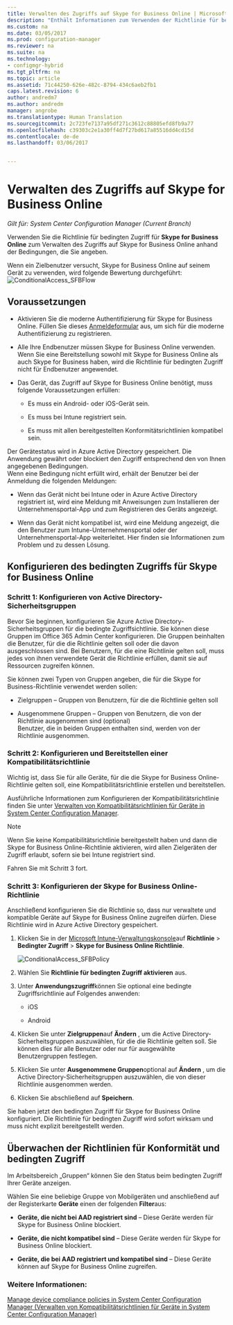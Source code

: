 ```yaml
---
title: Verwalten des Zugriffs auf Skype for Business Online | Microsoft-Dokumentation
description: "Enthält Informationen zum Verwenden der Richtlinie für bedingten Zugriff, um Skype for Business Online zu verwalten."
ms.custom: na
ms.date: 03/05/2017
ms.prod: configuration-manager
ms.reviewer: na
ms.suite: na
ms.technology:
- configmgr-hybrid
ms.tgt_pltfrm: na
ms.topic: article
ms.assetid: 71c44250-626e-482c-8794-434c6aeb2fb1
caps.latest.revision: 6
author: andredm7
ms.author: andredm
manager: angrobe
ms.translationtype: Human Translation
ms.sourcegitcommit: 2c723fe7137a95df271c3612c88805efd8fb9a77
ms.openlocfilehash: c39303c2e1a30ff4d7f27bd617a85516dd4cd15d
ms.contentlocale: de-de
ms.lasthandoff: 03/06/2017


---
```

# <a name="manage-skype-for-business-online-access"></a>Verwalten des Zugriffs auf Skype for Business Online

*Gilt für: System Center Configuration Manager (Current Branch)*


Verwenden Sie die Richtlinie für bedingten Zugriff für  **Skype for Business Online** zum Verwalten des Zugriffs auf Skype for Business Online anhand der Bedingungen, die Sie angeben.  


 Wenn ein Zielbenutzer versucht, Skype for Business Online auf seinem Gerät zu verwenden, wird folgende Bewertung durchgeführt:![ConditionalAccess&#95;SFBFlow](media/ConditionalAccess_SFBFlow.png)  

## <a name="prerequisites"></a>Voraussetzungen  

-   Aktivieren Sie die moderne Authentifizierung für Skype for Business Online. Füllen Sie dieses [Anmeldeformular](https://connect.microsoft.com/office/Survey/NominationSurvey.aspx?SurveyID=17299&ProgramID=8715) aus, um sich für die moderne Authentifizierung zu registrieren.  

-   Alle Ihre Endbenutzer müssen Skype for Business Online verwenden. Wenn Sie eine Bereitstellung sowohl mit Skype for Business Online als auch Skype for Business haben, wird die Richtlinie für bedingten Zugriff nicht für Endbenutzer angewendet.  

-   Das Gerät, das Zugriff auf Skype for Business Online benötigt, muss folgende Voraussetzungen erfüllen:  

    -   Es muss ein Android- oder iOS-Gerät sein.  

    -   Es muss bei Intune registriert sein.  

    -   Es muss mit allen bereitgestellten Konformitätsrichtlinien kompatibel sein.  

 Der Gerätestatus wird in Azure Active Directory gespeichert. Die Anwendung gewährt oder blockiert den Zugriff entsprechend den von Ihnen angegebenen Bedingungen.  
Wenn eine Bedingung nicht erfüllt wird, erhält der Benutzer bei der Anmeldung die folgenden Meldungen:  

-   Wenn das Gerät nicht bei Intune oder in Azure Active Directory registriert ist, wird eine Meldung mit Anweisungen zum Installieren der Unternehmensportal-App und zum Registrieren des Geräts angezeigt.  

-   Wenn das Gerät nicht kompatibel ist, wird eine Meldung angezeigt, die den Benutzer zum Intune-Unternehmensportal oder der Unternehmensportal-App weiterleitet. Hier finden sie Informationen zum Problem und zu dessen Lösung.  

## <a name="configure-conditional-access-for-skype-for-business-online"></a>Konfigurieren des bedingten Zugriffs für Skype for Business Online  

### <a name="step-1-configure-active-directory-security-groups"></a>Schritt 1: Konfigurieren von Active Directory-Sicherheitsgruppen  
 Bevor Sie beginnen, konfigurieren Sie Azure Active Directory-Sicherheitsgruppen für die bedingte Zugriffsichtlinie. Sie können diese Gruppen im Office 365 Admin Center konfigurieren. Die Gruppen beinhalten die Benutzer, für die die Richtlinie gelten soll oder die davon ausgeschlossen sind. Bei Benutzern, für die eine Richtlinie gelten soll, muss jedes von ihnen verwendete Gerät die Richtlinie erfüllen, damit sie auf Ressourcen zugreifen können.  

 Sie können zwei Typen von Gruppen angeben, die für die Skype for Business-Richtlinie verwendet werden sollen:  

-   Zielgruppen – Gruppen von Benutzern, für die die Richtlinie gelten soll  

-   Ausgenommene Gruppen – Gruppen von Benutzern, die von der Richtlinie ausgenommen sind (optional)  
    Benutzer, die in beiden Gruppen enthalten sind, werden von der Richtlinie ausgenommen.  

### <a name="step-2-configure-and-deploy-a-compliance-policy"></a>Schritt 2: Konfigurieren und Bereitstellen einer Kompatibilitätsrichtlinie  
 Wichtig ist, dass Sie für alle Geräte, für die die Skype for Business Online-Richtlinie gelten soll, eine Kompatibilitätsrichtlinie erstellen und bereitstellen.  

 Ausführliche Informationen zum Konfigurieren der Kompatibilitätsrichtlinie finden Sie unter [Verwalten von Kompatibilitätsrichtlinien für Geräte in System Center Configuration Manager](../../protect/deploy-use/device-compliance-policies.md).  

> [!NOTE]  
>  Wenn Sie keine Kompatibilitätsrichtlinie bereitgestellt haben und dann die Skype for Business Online-Richtlinie aktivieren, wird allen Zielgeräten der Zugriff erlaubt, sofern sie bei Intune registriert sind.  

 Fahren Sie mit Schritt 3 fort.  

### <a name="step-3-configure-the-skype-for-business-online-policy"></a>Schritt 3: Konfigurieren der Skype for Business Online-Richtlinie  
 Anschließend konfigurieren Sie die Richtlinie so, dass nur verwaltete und kompatible Geräte auf Skype for Business Online zugreifen dürfen. Diese Richtlinie wird in Azure Active Directory gespeichert.  

1.  Klicken Sie in der [Microsoft Intune-Verwaltungskonsole](https://manage.microsoft.com)auf **Richtlinie** > **Bedingter Zugriff** > **Skype for Business Online Richtlinie**.  

     ![ConditionalAccess&#95;SFBPolicy](media/ConditionalAccess_SFBPolicy.png)  

2.  Wählen Sie **Richtlinie für bedingten Zugriff aktivieren** aus.  

3.  Unter **Anwendungszugriff**können Sie optional eine bedingte Zugriffsrichtlinie auf Folgendes anwenden:  

    -   iOS  

    -   Android  

4.  Klicken Sie unter **Zielgruppen**auf **Ändern** , um die Active Directory-Sicherheitsgruppen auszuwählen, für die die Richtlinie gelten soll. Sie können dies für alle Benutzer oder nur für ausgewählte Benutzergruppen festlegen.  

5.  Klicken Sie unter **Ausgenommene Gruppen**optional auf **Ändern** , um die Active Directory-Sicherheitsgruppen auszuwählen, die von dieser Richtlinie ausgenommen werden.  

6.  Klicken Sie abschließend auf **Speichern**.  

 Sie haben jetzt den bedingten Zugriff für Skype for Business Online konfiguriert. Die Richtlinie für bedingten Zugriff wird sofort wirksam und muss nicht explizit bereitgestellt werden.  

## <a name="monitor-the-compliance-and-conditional-access-policies"></a>Überwachen der Richtlinien für Konformität und bedingten Zugriff  
 Im Arbeitsbereich „Gruppen“ können Sie den Status beim bedingten Zugriff Ihrer Geräte anzeigen.  

 Wählen Sie eine beliebige Gruppe von Mobilgeräten und anschließend auf der Registerkarte **Geräte** einen der folgenden **Filter**aus:  

-   **Geräte, die nicht bei AAD registriert sind** – Diese Geräte werden für Skype for Business Online blockiert.  

-   **Geräte, die nicht kompatibel sind** – Diese Geräte werden für Skype for Business Online blockiert.  

-   **Geräte, die bei AAD registriert und kompatibel sind** – Diese Geräte können auf Skype for Business Online zugreifen.  

### <a name="see-also"></a>Weitere Informationen:  

 [Manage device compliance policies in System Center Configuration Manager (Verwalten von Kompatibilitätsrichtlinien für Geräte in System Center Configuration Manager)](../../protect/deploy-use/device-compliance-policies.md)

